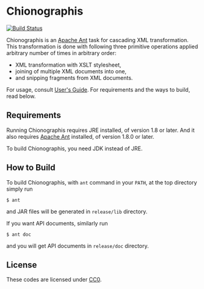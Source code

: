 # Chionographis

[![Build Status](https://travis-ci.org/furfurylic/chionographis.svg?branch=master)](https://travis-ci.org/furfurylic/chionographis)

Chionographis is an [Apache Ant](http://ant.apache.org/) task for cascading XML transformation.
This transformation is done with following three primitive operations applied arbitrary number of times in arbitrary order:
 - XML transformation with XSLT stylesheet,
 - joining of multiple XML documents into one,
 - and snipping fragments from XML documents.

For usage, consult [User's Guide](UsersGuide.asciidoc). For requirements and the ways to build, read below.

## Requirements

Running Chionographis requires JRE installed, of version 1.8 or later. And it also requires [Apache Ant](http://ant.apache.org/) installed, of version 1.8.0 or later.

To build Chionographis, you need JDK instead of JRE.

## How to Build

To build Chionographis, with `ant` command in your `PATH`, at the top directory simply run

```
$ ant
```
and JAR files will be generated in `release/lib` directory.

If you want API documents, similarly run

```
$ ant doc
```

and you will get API documents in `release/doc` directory.

## License

These codes are licensed under [CC0](https://creativecommons.org/publicdomain/zero/1.0/deed).
